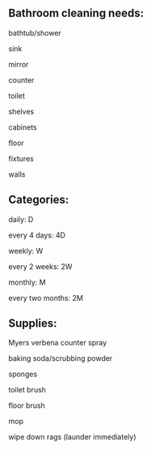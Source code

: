 Bathroom cleaning needs:
-----------------
bathtub/shower 

sink

mirror

counter

toilet

shelves

cabinets

floor

fixtures

walls


Categories:
----------

daily: D

every 4 days: 4D

weekly: W

every 2 weeks:  2W

monthly: M

every two months: 2M


Supplies:
--------
Myers verbena counter spray

baking soda/scrubbing powder

sponges

toilet brush

floor brush

mop

wipe down rags (launder immediately)

